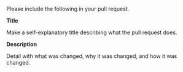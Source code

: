 Please include the following in your pull request.

**Title**

Make a self-explanatory title describing what the pull request does.

**Description**

Detail with what was changed, why it was changed, and how it was changed.
